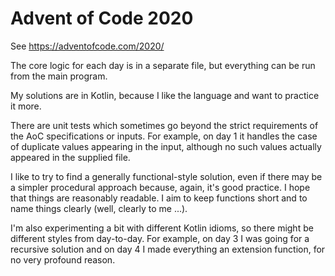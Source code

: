 # Advent of Code 2020

See https://adventofcode.com/2020/

The core logic for each day is in a separate file, but everything can be
run from the main program.

My solutions are in Kotlin, because I like the language and want to
practice it more.

There are unit tests which sometimes go beyond the strict requirements of
the AoC specifications or inputs. For example, on day 1 it handles the case
of duplicate values appearing in the input, although no such values actually
appeared in the supplied file.

I like to try to find a generally functional-style solution, even if there
may be a simpler procedural approach because, again, it's good practice.
I hope that things are reasonably readable. I aim to keep functions short
and to name things clearly (well, clearly to me ...).

I'm also experimenting a bit with different Kotlin idioms, so there might
be different styles from day-to-day. For example, on day 3 I was going for
a recursive solution and on day 4 I made everything an extension function,
for no very profound reason.